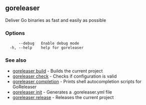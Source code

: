 ## goreleaser

Deliver Go binaries as fast and easily as possible

### Options

```
      --debug   Enable debug mode
  -h, --help    help for goreleaser
```

### See also

* [goreleaser build](/cmd/goreleaser_build)	 - Builds the current project
* [goreleaser check](/cmd/goreleaser_check)	 - Checks if configuration is valid
* [goreleaser completion](/cmd/goreleaser_completion)	 - Prints shell autocompletion scripts for GoReleaser
* [goreleaser init](/cmd/goreleaser_init)	 - Generates a .goreleaser.yml file
* [goreleaser release](/cmd/goreleaser_release)	 - Releases the current project

